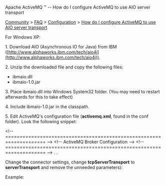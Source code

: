 Apache ActiveMQ ™ -- How do I configure ActiveMQ to use AIO server transport 

[Community](community.md) > [FAQ](CommunityCommunity/Community/faq.md) > [Configuration](Community/FAQ/configuration.md) > [How do I configure ActiveMQ to use AIO server transport](Community/FAQ/ConfigurationCommunity/FAQ/Configuration/Community/FAQ/Configuration/how-do-i-configure-activemq-to-use-aio-server-transport.md)


For Windows XP:

1\. Download AIO (Asynchronous IO for Java) from IBM ([http://www.alphaworks.ibm.com/tech/aio4j](http://www.alphaworks.ibm.com/tech/aio4j)).

2\. Unzip the downloaded file and copy the following files:

*   ibmaio.dll
*   ibmaio-1.0.jar

3\. Place ibmaio.dll into Windows System32 folder. (You may need to restart afterwards for this to take effect)

4\. Include ibmaio-1.0.jar in the classpath.

5\. Edit ActiveMQ's configuration file (**activemq.xml**, found in the conf folder). Look the following snippet:  

<!\-\- ==================================================================== \-\->
<!\-\- ActiveMQ Broker Configuration -->
<!\-\- ==================================================================== -->
<broker>
 <connector>
  <tcpServerTransport uri="tcp://localhost:61616" backlog="1000" useAsyncSend="true" maxOutstandingMessages="50"/>
 </connector>
    .
    .
</broker>   

  

Change the connector settings, change **tcpServerTransport** to **serverTransport** and remove the unneeded parameters):  

<connector>
 <serverTransport uri="activeio:aio://<ip address>:<port>" />
</connector>
 

  

Example:  

    
<connector>
 <serverTransport uri="activeio:aio://192.168.0.162:61616" />
</connector>
 

